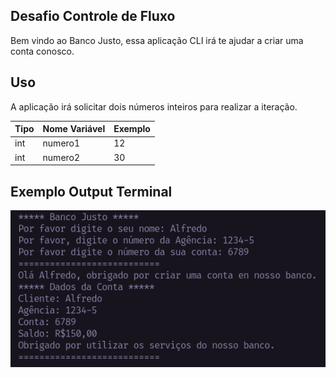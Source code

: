 ## Desafio Controle de Fluxo

Bem vindo ao Banco Justo, essa aplicação CLI irá te ajudar a criar uma conta conosco.

## Uso

A aplicação irá solicitar dois números inteiros para realizar a iteração.

| Tipo   | Nome Variável | Exemplo |
| ------ | ------------- | ------- |
| int    | numero1       | 12      |
| int    | numero2       | 30      |

## Exemplo Output Terminal

![](https://github.com/Joey-Resende/bootcamp-java-backend/blob/main/Conta-Banco/src/img/exemple.png)
